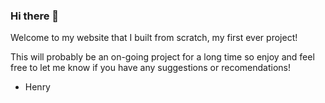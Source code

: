 ### Hi there 👋

Welcome to my website that I built from scratch, my first ever project!

This will probably be an on-going project for a long time so enjoy and feel free to let me know if you have any suggestions or recomendations!

- Henry
